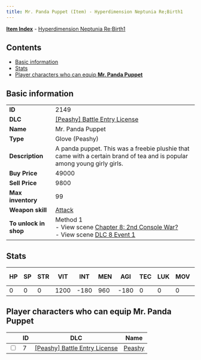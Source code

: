```yaml
---
title: Mr. Panda Puppet (Item) - Hyperdimension Neptunia Re;Birth1
---
```


[**Item Index**](/neptunia/rb1/item/index.html) - [Hyperdimension Neptunia Re;Birth1](/neptunia/rb1)

## Contents

- [Basic information](#basic-information)
- [Stats](#stats)
- [Player characters who can equip **Mr. Panda Puppet**](#player-characters-who-can-equip-mr-panda-puppet)
## Basic information

|   |   |
| -- | -- |
| **ID** | 2149 |
| **DLC** | [[Peashy] Battle Entry License](/neptunia/rb1/dlc/8-peashy.html) |
| **Name** | Mr. Panda Puppet |
| **Type** | Glove (Peashy) |
| **Description** | A panda puppet. This was a freebie plushie that came with a certain brand of tea and is popular among young girly girls. |
| **Buy Price** | 49000 |
| **Sell Price** | 9800 |
| **Max inventory** | 99 |
| **Weapon skill** | [Attack](/neptunia/rb1/skill/8-1201-attack.html) |
| **To unlock in shop** | Method 1<br />- View scene [Chapter 8: 2nd Console War?](/neptunia/rb1/scene/1-802-chapter-8-2nd-console-war.html)<br />- View scene [DLC 8 Event 1](/neptunia/rb1/scene/8-5020-dlc-8-event-1.html) |


## Stats

| HP | SP | STR | VIT | INT | MEN | AGI | TEC | LUK | MOV | Fire res. | Ice res. | Wind res. | Lightning res. |
| -- | -- | --- | --- | --- | --- | --- | --- | --- | --- | --------- | -------- | --------- | -------------- |
| 0 | 0 | 0 | 1200 | -180 | 960 | -180 | 0 | 0 | 0 | 0 | 0 | 0 | 0 |


## Player characters who can equip **Mr. Panda Puppet**

|    | ID | DLC | Name |
| -- | -- | --- | ---- |
| <input type="checkbox" id="rb1-player-8-7" class="trackbox" /> | 7 | [[Peashy] Battle Entry License](/neptunia/rb1/dlc/8-peashy.html) | [Peashy](/neptunia/rb1/player/8-7-peashy.html) |

